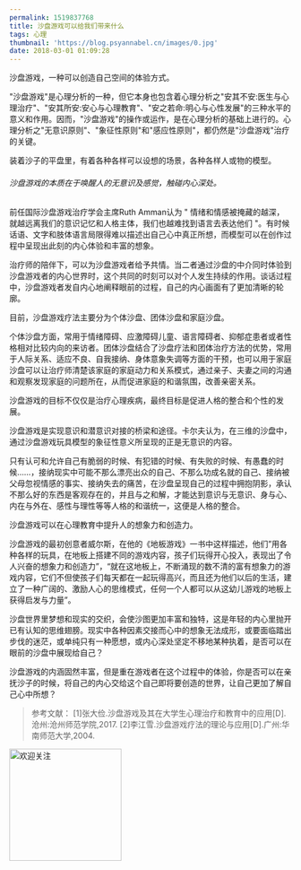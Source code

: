 ```yaml
---
permalink: 1519837768
title: 沙盘游戏可以给我们带来什么
tags: 心理
thumbnail: 'https://blog.psyannabel.cn/images/0.jpg'
date: 2018-03-01 01:09:28
---
```

沙盘游戏，一种可以创造自己空间的体验方式。
<!--more-->

"沙盘游戏"是心理分析的一种，但它本身也包含着心理分析之"安其不安:医生与心理治疗"、"安其所安:安心与心理教育"、"安之若命:明心与心性发展"的三种水平的意义和作用。因而，"沙盘游戏"的操作或运作，是在心理分析的基础上进行的。心理分析之"无意识原则"、"象征性原则"和"感应性原则"，都仍然是"沙盘游戏"治疗的关键。

装着沙子的平盘里，有着各种各样可以设想的场景，各种各样人或物的模型。

###### 沙盘游戏的本质在于唤醒人的无意识及感觉，触碰内心深处。

前任国际沙盘游戏治疗学会主席Ruth Amman认为 " 情绪和情感被掩藏的越深，就越远离我们的意识记忆和人格主体，我们也越难找到语言去表达他们 "。有时候话语、文字和肢体语言局限得难以描述出自己心中真正所想，而模型可以在创作过程中呈现出此刻的内心体验和丰富的想象。

治疗师的陪伴下，可以为沙盘游戏者给予共情。当二者通过沙盘的中介同时体验到沙盘游戏者的内心世界时，这个共同的时刻可以对个人发生持续的作用。谈话过程中，沙盘游戏者发自内心地阐释眼前的过程，自己的内心画面有了更加清晰的轮廓。

目前，沙盘游戏疗法主要分为个体沙盘、团体沙盘和家庭沙盘。

个体沙盘方面，常用于情绪障碍、应激障碍儿童、语言障碍者、抑郁症患者或者性格相对比较内向的来访者。团体沙盘结合了沙盘疗法和团体治疗方法的优势，常用于人际关系、适应不良、自我接纳、身体意象失调等方面的干预，也可以用于家庭沙盘可以让治疗师清楚该家庭的家庭动力和关系模式，通过亲子、夫妻之间的沟通和观察发现家庭的问题所在，从而促进家庭的和谐氛围，改善亲密关系。

沙盘游戏的目标不仅仅是治疗心理疾病，最终目标是促进人格的整合和个性的发展。

沙盘游戏是实现意识和潜意识对接的桥梁和途径。卡尔夫认为，在三维的沙盘中，通过沙盘游戏玩具模型的象征性意义所呈现的正是无意识的内容。

只有认可和允许自己有脆弱的时候、有犯错的时候、有失败的时候、有愚蠢的时候……，接纳现实中可能不那么漂亮出众的自己、不那么功成名就的自己、接纳被父母忽视情感的事实、接纳失去的痛苦，在沙盘呈现自己的过程中拥抱阴影，承认不那么好的东西是客观存在的，并且与之和解，才能达到意识与无意识、身与心、内在与外在、感性与理性等等人格的和谐统一，这便是人格的整合。

沙盘游戏可以在心理教育中提升人的想象力和创造力。

沙盘游戏的最初创意者威尔斯，在他的《地板游戏》一书中这样描述，他们”用各种各样的玩具，在地板上搭建不同的游戏内容，孩子们玩得开心投入，表现出了令人兴奋的想象力和创造力”，“就在这地板上，不断涌现的数不清的富有想象力的游戏内容，它们不但使孩子们每天都在一起玩得高兴，而且还为他们以后的生活，建立了一种广阔的、激励人心的思维模式，任何一个人都可以从这幼儿游戏的地板上获得启发与力量”。

沙盘世界里梦想和现实的交织，会使沙图更加丰富和独特，这是年轻的内心里抛开已有认知的思维翅膀。现实中各种因素交接而心中的想象无法成形，或要面临踏出步伐的迷茫，或单纯只有一种愿想，或内心深处坚定不移地某种执着，是否可以在眼前的沙盘中展现给自己？

沙盘游戏的内涵固然丰富，但是重在游戏者在这个过程中的体验，你是否可以在亲抚沙子的时候，将自己的内心交给这个自己即将要创造的世界，让自己更加了解自己心中所想？


>  参考文献：
[1]张大俭.沙盘游戏及其在大学生心理治疗和教育中的应用[D].沧州:沧州师范学院,2017.
[2]李江雪.沙盘游戏疗法的理论与应用[D].广州:华南师范大学,2004.

<img src='images/gongzhonghao' width=200 alt='欢迎关注' />